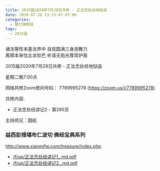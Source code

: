```yaml
---
title: 2015届2020年7月28日共修 - 正法念处经地狱品
date: 2020-07-28 13:13:47-07:00
categories:
  - 慧灯禅修班
tags:
  - 2015届
---
```

诸法等性本基法界中 自现圆满三身游舞力  
离障本来怙主龙钦巴 祈请无垢光尊常护我  

2015届2020年7月28日共修 - 正法念处经地狱品 

星期二晚7:00点

网络共修Zoom房间号码： 7789995278 (<https://zoom.us/j/7789995278>)

共修内容: 

* 正法念处经讲记2 - 第285页

主持师兄：圆航

### 益西彭措堪布仁波切 佛经宝典系列
<http://www.xianmifw.com/treasure/index.php>

- [/f/up/正法念处经讲记1_.md.pdf](https://hdvblob.blob.core.windows.net/hdv/f/up/正法念处经讲记1_.md.pdf)
- [/f/up/正法念处经讲记2_.md.pdf](https://hdvblob.blob.core.windows.net/hdv/f/up/正法念处经讲记2_.md.pdf)


